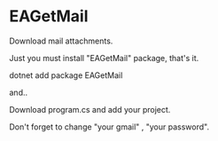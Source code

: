 # EAGetMail
Download mail attachments.

Just you must install "EAGetMail" package, that's it.

dotnet add package EAGetMail

and..

Download program.cs and add  your project.


Don't forget to change "your gmail" , "your password".

